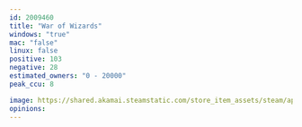 ```yaml
---
id: 2009460
title: "War of Wizards"
windows: "true"
mac: "false"
linux: false
positive: 103
negative: 28
estimated_owners: "0 - 20000"
peak_ccu: 8

image: https://shared.akamai.steamstatic.com/store_item_assets/steam/apps/2009460/header.jpg?t=1693891720
opinions:
---
```

